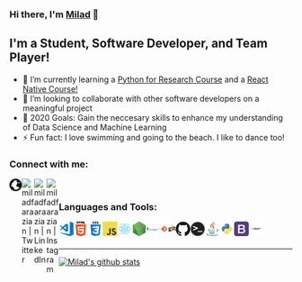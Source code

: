 ### Hi there, I'm [Milad][website] 👋

## I'm a Student, Software Developer, and Team Player!

- 🌱 I’m currently learning a [Python for Research Course][edx] and a [React Native Course!][mosh]
- 👯 I’m looking to collaborate with other software developers on a meaningful project
- 🥅 2020 Goals: Gain the neccesary skills to enhance my understanding of Data Science and Machine Learning
- ⚡ Fun fact: I love swimming and going to the beach. I like to dance too!

### Connect with me:

[<img align="left" alt="miladfarazian.com" width="22px" src="https://raw.githubusercontent.com/iconic/open-iconic/master/svg/globe.svg" />][website]
[<img align="left" alt="miladfarazian | Twitter" width="22px" src="https://cdn.jsdelivr.net/npm/simple-icons@v3/icons/twitter.svg" />][twitter]
[<img align="left" alt="miladfarazian | LinkedIn" width="22px" src="https://cdn.jsdelivr.net/npm/simple-icons@v3/icons/linkedin.svg" />][linkedin]
[<img align="left" alt="miladfarazian | Instagram" width="22px" src="https://cdn.jsdelivr.net/npm/simple-icons@v3/icons/instagram.svg" />][instagram]

<br />

### Languages and Tools:

[<img align="left" alt="Visual Studio Code" width="26px" src="https://raw.githubusercontent.com/github/explore/80688e429a7d4ef2fca1e82350fe8e3517d3494d/topics/visual-studio-code/visual-studio-code.png" />][vscode]
[<img align="left" alt="HTML5" width="26px" src="https://raw.githubusercontent.com/github/explore/80688e429a7d4ef2fca1e82350fe8e3517d3494d/topics/html/html.png" />][nothing]
[<img align="left" alt="CSS3" width="26px" src="https://raw.githubusercontent.com/github/explore/80688e429a7d4ef2fca1e82350fe8e3517d3494d/topics/css/css.png" />][nothing]
[<img align="left" alt="JavaScript" width="26px" src="https://raw.githubusercontent.com/github/explore/80688e429a7d4ef2fca1e82350fe8e3517d3494d/topics/javascript/javascript.png" />][nothing]
[<img align="left" alt="React" width="26px" src="https://raw.githubusercontent.com/github/explore/80688e429a7d4ef2fca1e82350fe8e3517d3494d/topics/react/react.png" />][nothing]
[<img align="left" alt="Node.js" width="26px" src="https://raw.githubusercontent.com/github/explore/80688e429a7d4ef2fca1e82350fe8e3517d3494d/topics/nodejs/nodejs.png" />][nothing]
[<img align="left" alt="MongoDB" width="26px" src="https://raw.githubusercontent.com/github/explore/80688e429a7d4ef2fca1e82350fe8e3517d3494d/topics/mongodb/mongodb.png" />][nothing]
[<img align="left" alt="Git" width="26px" src="https://raw.githubusercontent.com/github/explore/80688e429a7d4ef2fca1e82350fe8e3517d3494d/topics/git/git.png" />][nothing]
[<img align="left" alt="GitHub" width="26px" src="https://raw.githubusercontent.com/github/explore/78df643247d429f6cc873026c0622819ad797942/topics/github/github.png" />][nothing]
[<img align="left" alt="HTML5" width="26px" src="https://raw.githubusercontent.com/github/explore/80688e429a7d4ef2fca1e82350fe8e3517d3494d/topics/terminal/terminal.png" />][nothing]
[<img align="left" alt="Java" width="26px" src="https://raw.githubusercontent.com/github/explore/80688e429a7d4ef2fca1e82350fe8e3517d3494d/topics/java/java.png" />][java]
[<img align="left" alt="Java" width="26px" src="https://raw.githubusercontent.com/github/explore/80688e429a7d4ef2fca1e82350fe8e3517d3494d/topics/python/python.png" />][python]
[<img align="left" alt="Java" width="26px" src="https://raw.githubusercontent.com/github/explore/80688e429a7d4ef2fca1e82350fe8e3517d3494d/topics/bootstrap/bootstrap.png" />][bootstrap]
[<img align="left" alt="Java" width="26px" src="https://raw.githubusercontent.com/github/explore/80688e429a7d4ef2fca1e82350fe8e3517d3494d/topics/jquery/jquery.png" />][jquery]

<br />
<br />

---

[![Milad's github stats](https://github-readme-stats.vercel.app/api?username=MiladFarazian)](https://github.com/MiladFarazian/github-readme-stats)

[website]: https://miladfarazian.com
[twitter]: https://twitter.com/miladfarazian
[youtube]: https://youtube.com/miladfarazian
[instagram]: https://instagram.com/miladfarazian
[linkedin]: https://linkedin.com/in/miladfarazian
[nothing]: https://github.com/MiladFarazian
[edx]: https://courses.edx.org/courses/course-v1:HarvardX+PH526x+2T2020/course/
[mosh]: https://codewithmosh.com/courses/enrolled/887220

[vscode]: https://github.com/topics/vscode
[react]: https://github.com/topics/react
[mongodb]: https://github.com/topics/mongodb
[git]: https://github.com/topics/git
[github]: https://github.com/topics/github
[bootstrap]: https://github.com/topics/bootstrap
[java]: https://github.com/topics/java
[python]: https://github.com/topics/python
[jquery]: https://github.com/topics/jquery
